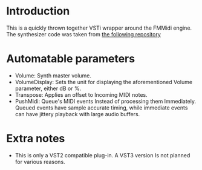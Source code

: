 # Introduction
This is a quickly thrown together VSTi wrapper around the FMMidi engine. The synthesizer code was taken from [the following repository](https://github.com/supercatexpert/fmmidi)

# Automatable parameters

* Volume: Synth master volume.
* VolumeDisplay: Sets the unit for displaying the aforementioned Volume parameter, either dB or %.
* Transpose: Applies an offset to Incoming MIDI notes.
* PushMidi: Queue's MIDI events Instead of processing them Immediately. Queued events have sample accurate timing, while immediate events can have jittery playback with large audio buffers.

# Extra notes

* This is only a VST2 compatible plug-in. A VST3 version Is not planned for various reasons.

